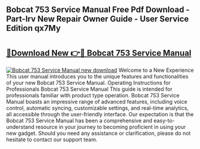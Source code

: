 ## Bobcat 753 Service Manual Free Pdf Download - Part-Irv New Repair Owner Guide - User Service Edition qx7My

# <h2><a href="http://bc20332.oget.top/?id=Bobcat+753+Service+Manual">🔗Download New 👉🔴 Bobcat 753 Service Manual</a></h2>

[![Bobcat 753 Service Manual new download](https://i.imgur.com/5g1atiW.png)](http://bc20332.oget.top/?id=Bobcat+753+Service+Manual)
Welcome to a New Experience This user manual introduces you to the unique features and functionalities of your new Bobcat 753 Service Manual. Operating Instructions for Professionals Bobcat 753 Service Manual This guide is intended for professionals familiar with product type operation. Bobcat 753 Service Manual boasts an impressive range of advanced features, including voice control, automatic syncing, customizable settings, and real-time analytics, all accessible through the user-friendly interface. Our expectation is that the Bobcat 753 Service Manual has been a comprehensive and easy-to-understand resource in your journey to becoming proficient in using your new gadget. Should you need any assistance or clarification, please do not hesitate to contact our support team.
